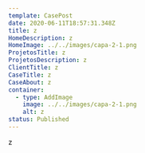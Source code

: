 ```yaml
---
template: CasePost
date: 2020-06-11T18:57:31.348Z
title: z
HomeDescription: z
HomeImage: ../../images/capa-2-1.png
ProjetosTitle: z
ProjetosDescription: z
ClientTitle: z
CaseTitle: z
CaseAbout: z
container:
  - type: AddImage
    image: ../../images/capa-2-1.png
    alt: z
status: Published
---
```

z